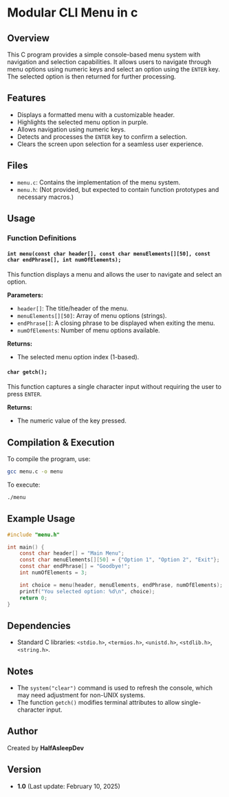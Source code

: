 # Modular CLI Menu in c

## Overview
This C program provides a simple console-based menu system with navigation and selection capabilities. It allows users to navigate through menu options using numeric keys and select an option using the `ENTER` key. The selected option is then returned for further processing.

## Features
- Displays a formatted menu with a customizable header.
- Highlights the selected menu option in purple.
- Allows navigation using numeric keys.
- Detects and processes the `ENTER` key to confirm a selection.
- Clears the screen upon selection for a seamless user experience.

## Files
- `menu.c`: Contains the implementation of the menu system.
- `menu.h`: (Not provided, but expected to contain function prototypes and necessary macros.)

## Usage
### Function Definitions

#### `int menu(const char header[], const char menuElements[][50], const char endPhrase[], int numOfElements);`

This function displays a menu and allows the user to navigate and select an option.

**Parameters:**
- `header[]`: The title/header of the menu.
- `menuElements[][50]`: Array of menu options (strings).
- `endPhrase[]`: A closing phrase to be displayed when exiting the menu.
- `numOfElements`: Number of menu options available.

**Returns:**
- The selected menu option index (1-based).

#### `char getch();`

This function captures a single character input without requiring the user to press `ENTER`.

**Returns:**
- The numeric value of the key pressed.

## Compilation & Execution

To compile the program, use:
```sh
gcc menu.c -o menu
```

To execute:
```sh
./menu
```

## Example Usage

```c
#include "menu.h"

int main() {
    const char header[] = "Main Menu";
    const char menuElements[][50] = {"Option 1", "Option 2", "Exit"};
    const char endPhrase[] = "Goodbye!";
    int numOfElements = 3;

    int choice = menu(header, menuElements, endPhrase, numOfElements);
    printf("You selected option: %d\n", choice);
    return 0;
}
```

## Dependencies
- Standard C libraries: `<stdio.h>`, `<termios.h>`, `<unistd.h>`, `<stdlib.h>`, `<string.h>`.

## Notes
- The `system("clear")` command is used to refresh the console, which may need adjustment for non-UNIX systems.
- The function `getch()` modifies terminal attributes to allow single-character input.

## Author
Created by **HalfAsleepDev**

## Version
- **1.0** (Last update: February 10, 2025)

